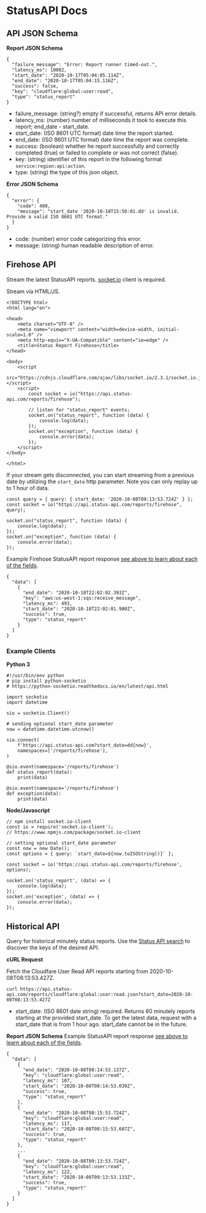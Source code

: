 # StatusAPI Docs

## API JSON Schema

**Report JSON Schema**
```
{
  "failure_message": "Error: Report runner timed-out.",
  "latency_ms": 10002,
  "start_date": "2020-10-17T05:04:05.114Z",
  "end_date": "2020-10-17T05:04:15.116Z",
  "success": false,
  "key": "cloudflare:global:user:read",
  "type": "status_report"
}
```

- failure_message: (string?) empty if successful, returns API error details.
- latency_ms: (number) number of milliseconds it took to execute this report; end_date - start_date.
- start_date: (ISO 8601 UTC format) date time the report started.
- end_date: (ISO 8601 UTC format) date time the report was complete.
- success: (boolean) whether he report successfully and correctly completed (true) or failed to complete or was not correct (false).
- key: (string) identifier of this report in the following format `service:region:api:action`.
- type: (string) the type of this json object.

**Error JSON Schema**
```
{
  "error": {
    "code": 400,
    "message": "start_date '2020-10-18T15:50:01.dd' is invalid. Provide a valid ISO 8601 UTC format."
  }
}
```
- code: (number) error code categorizing this error.
- message: (string) human readable description of error.

## Firehose API 

Stream the latest StatusAPI reports.
[socket.io](https://socket.io/) client is required.

Stream via HTML/JS.
```
<!DOCTYPE html>
<html lang="en">

<head>
    <meta charset="UTF-8" />
    <meta name="viewport" content="width=device-width, initial-scale=1.0" />
    <meta http-equiv="X-UA-Compatible" content="ie=edge" />
    <title>Status Report Firehose</title>
</head>

<body>
    <script
        src="https://cdnjs.cloudflare.com/ajax/libs/socket.io/2.3.1/socket.io.js"></script>
    <script>
        const socket = io("https://api.status-api.com/reports/firehose");

        // listen for "status_report" events;
        socket.on("status_report", function (data) {
            console.log(data);
        });
        socket.on("exception", function (data) {
            console.error(data);
        });
    </script>
</body>

</html>
```

If your stream gets disconnected, you can start streaming from a previous date by utilizing the `start_date` http parameter.
Note you can only replay up to 1 hour of data.
```
const query = { query: { start_date: '2020-10-08T09:13:53.724Z' } };
const socket = io("https://api.status-api.com/reports/firehose", query);

socket.on("status_report", function (data) {
    console.log(data);
});
socket.on("exception", function (data) {
    console.error(data);
});
```

Example Firehose StatusAPI report response [see above to learn about each of the fields](/docs#api-json-schema).
```
{
  "data": [
    {
      "end_date": "2020-10-18T22:02:02.393Z",
      "key": "aws:us-west-1:sqs:receive_message",
      "latency_ms": 493,
      "start_date": "2020-10-18T22:02:01.900Z",
      "success": true,
      "type": "status_report"
    }
  ]
}
```

### Example Clients

**Python 3**
```
#!/usr/bin/env python
# pip install python-socketio
# https://python-socketio.readthedocs.io/en/latest/api.html

import socketio
import datetime

sio = socketio.Client()

# sending optional start_date parameter
now = datetime.datetime.utcnow()

sio.connect(
    f'https://api.status-api.com?start_date=dd{now}',
    namespaces=['/reports/firehose'],
)

@sio.event(namespace='/reports/firehose')
def status_report(data):
    print(data)

@sio.event(namespace='/reports/firehose')
def exception(data):
    print(data)
```

**Node/Javascript**
```
// npm install socket.io-client
const io = require('socket.io-client');
// https://www.npmjs.com/package/socket.io-client

// setting optional start_date parameter
const now = new Date();
const options = { query: `start_date=${now.toISOString()}` };

const socket = io('https://api.status-api.com/reports/firehose', options);

socket.on('status_report', (data) => {
    console.log(data);
});
socket.on('exception', (data) => {
    console.error(data);
});
```


## Historical API 

Query for historical minutely status reports.
Use the [Status API search](status-api.com/search) to discover the keys of the desired API.

**cURL Request**

Fetch the Cloudfare User Read API reports starting from 2020-10-08T08:13:53.427Z.
```
curl https://api.status-api.com/reports/cloudflare:global:user:read.json?start_date=2020-10-08T08:13:53.427Z
```
- start_date: (ISO 8601 date string) required. Returns 60 minutely reports starting at the provided start_date. To get the latest data, request with a start_date that is from 1 hour ago. start_date cannot be in the future.


**Report JSON Schema**
Example StatusAPI report response [see above to learn about each of the fields](/docs#api-json-schema).
```
{
  "data": [
    {
      "end_date": "2020-10-08T08:14:53.137Z",
      "key": "cloudflare:global:user:read",
      "latency_ms": 107,
      "start_date": "2020-10-08T08:14:53.030Z",
      "success": true,
      "type": "status_report"
    },
    {
      "end_date": "2020-10-08T08:15:53.724Z",
      "key": "cloudflare:global:user:read",
      "latency_ms": 117,
      "start_date": "2020-10-08T08:15:53.607Z",
      "success": true,
      "type": "status_report"
    },
    ...
    {
      "end_date": "2020-10-08T09:13:53.724Z",
      "key": "cloudflare:global:user:read",
      "latency_ms": 122,
      "start_date": "2020-10-08T09:13:53.133Z",
      "success": true,
      "type": "status_report"
    }
  ]
}
```